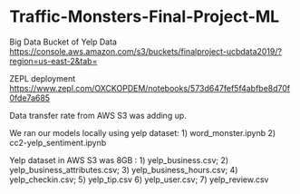 # Traffic-Monsters-Final-Project-ML

Big Data Bucket of Yelp Data
https://console.aws.amazon.com/s3/buckets/finalproject-ucbdata2019/?region=us-east-2&tab=

ZEPL deployment
https://www.zepl.com/OXCKOPDEM/notebooks/573d647fef5f4abfbe8d70f0fde7a685

Data transfer rate from AWS S3 was adding up.

We ran our models locally using yelp dataset: 1) word_monster.ipynb 2) cc2-yelp_sentiment.ipynb
    
Yelp dataset in AWS S3 was 8GB : 1) yelp_business.csv; 2) yelp_business_attributes.csv; 3) yelp_business_hours.csv; 4) yelp_checkin.csv; 
5) yelp_tip.csv 6) yelp_user.csv;  7) yelp_review.csv





